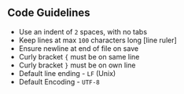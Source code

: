 ## Code Guidelines

- Use an indent of `2` spaces, with no tabs
- Keep lines at max `100` characters long [line ruler]
- Ensure newline at end of file on save
- Curly bracket `{` must be on same line
- Curly bracket `}` must be on own line
- Default line ending - `LF` (Unix)
- Default Encoding - `UTF-8`
